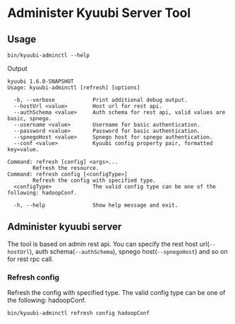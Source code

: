 <!--
 - Licensed to the Apache Software Foundation (ASF) under one or more
 - contributor license agreements.  See the NOTICE file distributed with
 - this work for additional information regarding copyright ownership.
 - The ASF licenses this file to You under the Apache License, Version 2.0
 - (the "License"); you may not use this file except in compliance with
 - the License.  You may obtain a copy of the License at
 -
 -   http://www.apache.org/licenses/LICENSE-2.0
 -
 - Unless required by applicable law or agreed to in writing, software
 - distributed under the License is distributed on an "AS IS" BASIS,
 - WITHOUT WARRANTIES OR CONDITIONS OF ANY KIND, either express or implied.
 - See the License for the specific language governing permissions and
 - limitations under the License.
 -->


# Administer Kyuubi Server Tool

## Usage
```shell
bin/kyuubi-adminctl --help
```
Output
```shell
kyuubi 1.6.0-SNAPSHOT
Usage: kyuubi-adminctl [refresh] [options]

  -b, --verbose            Print additional debug output.
  --hostUrl <value>        Host url for rest api.
  --authSchema <value>     Auth schema for rest api, valid values are basic, spnego.
  --username <value>       Username for basic authentication.
  --password <value>       Password for basic authentication.
  --spnegoHost <value>     Spnego host for spnego authentication.
  --conf <value>           Kyuubi config property pair, formatted key=value.

Command: refresh [config] <args>...
        Refresh the resource.
Command: refresh config [<configType>]
        Refresh the config with specified type.
  <configType>             The valid config type can be one of the following: hadoopConf.

  -h, --help               Show help message and exit.
```

## Administer kyuubi server

The tool is based on admin rest api.
You can specify the rest host url(`--hostUrl`), auth schema(`--authSchema`), spnego host(`--spnegoHost`) and so on for rest rpc call.

### Refresh config
Refresh the config with specified type. The valid config type can be one of the following: hadoopConf.
```shell
bin/kyuubi-adminctl refresh config hadoopConf
```

